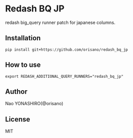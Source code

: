 # Redash BQ JP
redash big_query runner patch for japanese columns.

## Installation
```
pip install git+https://github.com/orisano/redash_bq_jp
```

## How to use
```
export REDASH_ADDITIONAL_QUERY_RUNNERS="redash_bq_jp"
```

## Author
Nao YONASHIRO(@orisano)

## License
MIT
